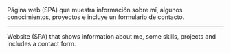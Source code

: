 Página web (SPA) que muestra información sobre mí, algunos conocimientos, proyectos e incluye un formulario de contacto. 

-------------------------------------------------------------------------

Website (SPA) that shows information about me, some skills, projects and includes a contact form.
